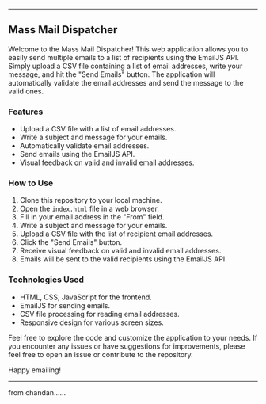 

---

## Mass Mail Dispatcher

Welcome to the Mass Mail Dispatcher! This web application allows you to easily send multiple emails to a list of recipients using the EmailJS API. Simply upload a CSV file containing a list of email addresses, write your message, and hit the "Send Emails" button. The application will automatically validate the email addresses and send the message to the valid ones.

### Features

- Upload a CSV file with a list of email addresses.
- Write a subject and message for your emails.
- Automatically validate email addresses.
- Send emails using the EmailJS API.
- Visual feedback on valid and invalid email addresses.

### How to Use

1. Clone this repository to your local machine.
2. Open the `index.html` file in a web browser.
3. Fill in your email address in the "From" field.
4. Write a subject and message for your emails.
5. Upload a CSV file with the list of recipient email addresses.
6. Click the "Send Emails" button.
7. Receive visual feedback on valid and invalid email addresses.
8. Emails will be sent to the valid recipients using the EmailJS API.

### Technologies Used

- HTML, CSS, JavaScript for the frontend.
- EmailJS for sending emails.
- CSV file processing for reading email addresses.
- Responsive design for various screen sizes.

Feel free to explore the code and customize the application to your needs. If you encounter any issues or have suggestions for improvements, please feel free to open an issue or contribute to the repository.

Happy emailing!

---

from 
chandan......
